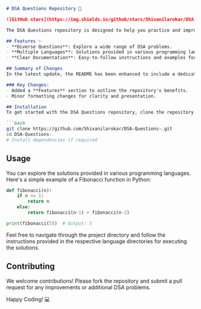```markdown
# DSA Questions Repository 🤖

![GitHub stars](https://img.shields.io/github/stars/Shivanilarokar/DSA-Questions-.svg?style=social) ![GitHub forks](https://img.shields.io/github/forks/Shivanilarokar/DSA-Questions-.svg?style=social)

The DSA Questions repository is designed to help you practice and improve your coding skills through a comprehensive collection of Data Structures and Algorithms (DSA) problems.

## Features ✨
- **Diverse Questions**: Explore a wide range of DSA problems.
- **Multiple Languages**: Solutions provided in various programming languages.
- **Clear Documentation**: Easy-to-follow instructions and examples for each problem.

## Summary of Changes
In the latest update, the README has been enhanced to include a dedicated **Features** section, highlighting the core advantages of the repository. Minor formatting adjustments were made for improved readability.

### Key Changes:
- Added a **Features** section to outline the repository's benefits.
- Minor formatting changes for clarity and presentation.

## Installation
To get started with the DSA Questions repository, clone the repository and install any required dependencies:

```bash
git clone https://github.com/Shivanilarokar/DSA-Questions-.git
cd DSA-Questions-
# Install dependencies if required
```

## Usage
You can explore the solutions provided in various programming languages. Here's a simple example of a Fibonacci function in Python:

```python
def fibonacci(n):
    if n <= 1:
        return n
    else:
        return fibonacci(n-1) + fibonacci(n-2)

print(fibonacci(5))  # Output: 5
```

Feel free to navigate through the project directory and follow the instructions provided in the respective language directories for executing the solutions.

## Contributing
We welcome contributions! Please fork the repository and submit a pull request for any improvements or additional DSA problems.

Happy Coding! 💻
```